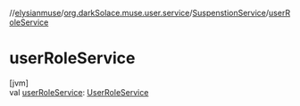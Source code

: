 //[elysianmuse](../../../index.md)/[org.darkSolace.muse.user.service](../index.md)/[SuspenstionService](index.md)/[userRoleService](user-role-service.md)

# userRoleService

[jvm]\
val [userRoleService](user-role-service.md): [UserRoleService](../-user-role-service/index.md)
